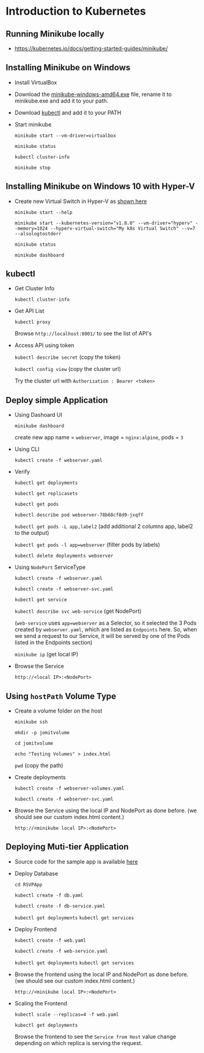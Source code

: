 # Introduction to Kubernetes

## Running Minikube locally

- https://kubernetes.io/docs/getting-started-guides/minikube/

## Installing Minikube on Windows

- Install VirtualBox
- Download the [minikube-windows-amd64.exe](https://storage.googleapis.com/minikube/releases/latest/minikube-windows-amd64.exe) file, rename it to minikube.exe and add it to your path.
- Download [kubectl](https://kubernetes.io/docs/tasks/tools/install-kubectl/#install-kubectl-binary-via-curl) and add it to your PATH 

- Start minikube

    `minikube start --vm-driver=virtualbox`

    `minikube status`

    `kubectl cluster-info`

    `minikube stop`


## Installing Minikube on Windows 10 with Hyper-V

- Create new Virtual Switch in Hyper-V as [shown here](https://blogs.msdn.microsoft.com/wasimbloch/2017/01/23/setting-up-kubernetes-on-windows10-laptop-with-minikube/)

    `minikube start --help`

    `minikube start --kubernetes-version="v1.8.0" --vm-driver="hyperv" --memory=1024 --hyperv-virtual-switch="My k8s Virtual Switch" --v=7 --alsologtostderr`

    `minikube status`

    `minikube dashboard`

## kubectl

- Get Cluster Info

    `kubectl cluster-info`

- Get API List

    `kubectl proxy`

    Browse `http://localhost:8001/` to see the list of API's

- Access API using token

    `kubectl describe secret`   (copy the token)

    `kubectl config view`       (copy the cluster url)

    Try the cluster url with `Authorization : Bearer <token>`


## Deploy simple Application

- Using Dashoard UI

    `minikube dashboard`

    create new app name = `webserver`, image = `nginx:alpine`, pods = `3`

- Using CLI

    `kubectl create -f webserver.yaml`

- Verify

    `kubectl get deployments`

    `kubectl get replicasets`

    `kubectl get pods`

    `kubectl describe pod webserver-78b68cf8d9-jxqff`

    `kubectl get pods -L app,label2`  (add additional 2 columns app, label2 to the output)

    `kubectl get pods -l app=webserver`   (filter pods by labels)

    `kubectl delete deployments webserver` 

- Using `NodePort` ServiceType

    `kubectl create -f webserver.yaml`

    `kubectl create -f webserver-svc.yaml`

    `kubectl get service`

    `kubectl describe svc web-service`   (get NodePort)
    
    (`web-service` uses `app=webserver` as a Selector, so it selected the 3 Pods created by `webserver.yaml`, which are listed as `Endpoints` here. So, when we send a request to our Service, it will be served by one of the Pods listed in the Endpoints section)

    `minikube ip`  (get local IP)

- Browse the Service

    `http://<local IP>:<NodePort>`
    

## Using `hostPath` Volume Type

- Create a volume folder on the host

    `minikube ssh`

    `mkdir -p jomitvolume`

    `cd jomitvolume`

    `echo "Testing Volumes" > index.html`

    `pwd`   (copy the path)

- Create deployments

    `kubectl create -f webserver-volumes.yaml`

    `kubectl create -f webserver-svc.yaml`

- Browse the Service using the local IP and NodePort as done before. (we should see our custom index.html content.)

    `http://<minikube local IP>:<NodePort>`


## Deploying Muti-tier Application

- Source code for the sample app is available [here](https://github.com/cloudyuga/rsvpapp)

- Deploy Database

    `cd RSVPApp`

    `kubectl create -f db.yaml`

    `kubectl create -f db-service.yaml`

    `kubectl get deployments`
    `kubectl get services`

- Deploy Frontend

    `kubectl create -f web.yaml`

    `kubectl create -f web-service.yaml`

    `kubectl get deployments`
    `kubectl get services`

- Browse the frontend using the local IP and NodePort as done before. (we should see our custom index.html content.)

    `http://<minikube local IP>:<NodePort>`

- Scaling the Frontend

    `kubectl scale --replicas=4 -f web.yaml`

    `kubectl get deployments`

    Browse the frontend to see the `Service from Host` value change depending on which replica is serving the request.




